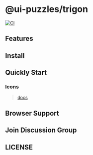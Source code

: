 # @ui-puzzles/trigon

[![CI](https://github.com/ui-puzzles/trigon/actions/workflows/main.yml/badge.svg?branch=main)](https://github.com/ui-puzzles/trigon/actions/workflows/main.yml)

## Features

## Install

## Quickly Start

### Icons

> [docs](https://icones.js.org/)

## Browser Support

## Join Discussion Group

## LICENSE

